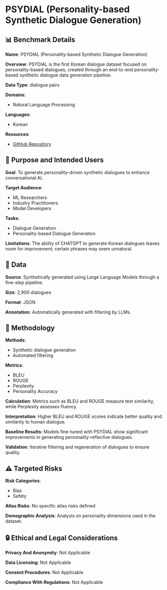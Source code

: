 # PSYDIAL (Personality-based Synthetic Dialogue Generation)

## 📊 Benchmark Details

**Name**: PSYDIAL (Personality-based Synthetic Dialogue Generation)

**Overview**: PSYDIAL is the first Korean dialogue dataset focused on personality-based dialogues, created through an end-to-end personality-based synthetic dialogue data generation pipeline.

**Data Type**: dialogue pairs

**Domains**:
- Natural Language Processing

**Languages**:
- Korean

**Resources**:
- [GitHub Repository](https://github.com/jiSilverH/psydial)

## 🎯 Purpose and Intended Users

**Goal**: To generate personality-driven synthetic dialogues to enhance conversational AI.

**Target Audience**:
- ML Researchers
- Industry Practitioners
- Model Developers

**Tasks**:
- Dialogue Generation
- Personality-based Dialogue Generation

**Limitations**: The ability of CHATGPT to generate Korean dialogues leaves room for improvement; certain phrases may seem unnatural.

## 💾 Data

**Source**: Synthetically generated using Large Language Models through a five-step pipeline.

**Size**: 2,900 dialogues

**Format**: JSON

**Annotation**: Automatically generated with filtering by LLMs.

## 🔬 Methodology

**Methods**:
- Synthetic dialogue generation
- Automated filtering

**Metrics**:
- BLEU
- ROUGE
- Perplexity
- Personality Accuracy

**Calculation**: Metrics such as BLEU and ROUGE measure text similarity, while Perplexity assesses fluency.

**Interpretation**: Higher BLEU and ROUGE scores indicate better quality and similarity to human dialogue.

**Baseline Results**: Models fine-tuned with PSYDIAL show significant improvements in generating personality-reflective dialogues.

**Validation**: Iterative filtering and regeneration of dialogues to ensure quality.

## ⚠️ Targeted Risks

**Risk Categories**:
- Bias
- Safety

**Atlas Risks**:
No specific atlas risks defined

**Demographic Analysis**: Analysis on personality dimensions used in the dataset.

## 🔒 Ethical and Legal Considerations

**Privacy And Anonymity**: Not Applicable

**Data Licensing**: Not Applicable

**Consent Procedures**: Not Applicable

**Compliance With Regulations**: Not Applicable

